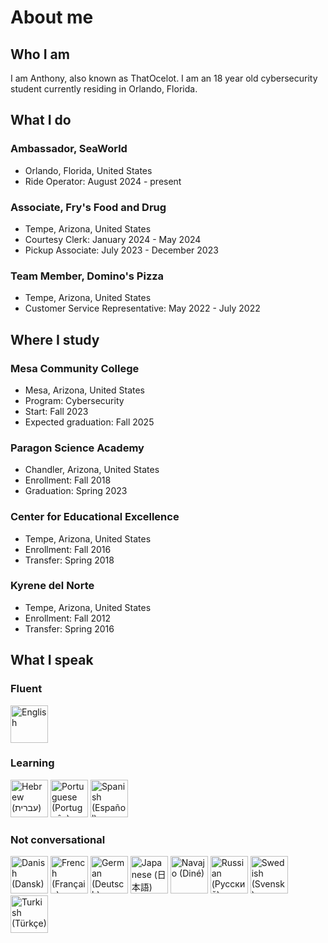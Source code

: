 # About me
## Who I am
I am Anthony, also known as ThatOcelot. I am an 18 year old cybersecurity student currently residing in Orlando, Florida.
## What I do
### Ambassador, SeaWorld
- Orlando, Florida, United States
- Ride Operator: August 2024 - present

### Associate, Fry's Food and Drug
- Tempe, Arizona, United States
- Courtesy Clerk: January 2024 - May 2024
- Pickup Associate: July 2023 - December 2023

### Team Member, Domino's Pizza
- Tempe, Arizona, United States
- Customer Service Representative: May 2022 - July 2022

## Where I study
### Mesa Community College
- Mesa, Arizona, United States
- Program: Cybersecurity
- Start: Fall 2023
- Expected graduation: Fall 2025

### Paragon Science Academy
- Chandler, Arizona, United States
- Enrollment: Fall 2018
- Graduation: Spring 2023

### Center for Educational Excellence
- Tempe, Arizona, United States
- Enrollment: Fall 2016
- Transfer: Spring 2018

### Kyrene del Norte
- Tempe, Arizona, United States
- Enrollment: Fall 2012
- Transfer: Spring 2016

## What I speak
### Fluent
[<img src="https://upload.wikimedia.org/wikipedia/commons/thumb/8/83/Flag_of_the_United_Kingdom_%283-5%29.svg/2560px-Flag_of_the_United_Kingdom_%283-5%29.svg.png" alt="English" height="60"/>](https://en.wikipedia.org/wiki/English_language)

### Learning
[<img src="https://upload.wikimedia.org/wikipedia/commons/thumb/d/d4/Flag_of_Israel.svg/2560px-Flag_of_Israel.svg.png" alt="Hebrew (עברית)" height="60"/>](https://en.wikipedia.org/wiki/Hebrew_language)
[<img src="https://upload.wikimedia.org/wikipedia/commons/thumb/5/5c/Flag_of_Portugal.svg/2560px-Flag_of_Portugal.svg.png" alt="Portuguese (Português)" height="60"/>](https://en.wikipedia.org/wiki/Portuguese_language)
[<img src="https://upload.wikimedia.org/wikipedia/commons/thumb/8/89/Bandera_de_Espa%C3%B1a.svg/2560px-Bandera_de_Espa%C3%B1a.svg.png" alt="Spanish (Español)" height="60"/>](https://en.wikipedia.org/wiki/Spanish_language)

### Not conversational
[<img src="https://upload.wikimedia.org/wikipedia/commons/thumb/9/9c/Flag_of_Denmark.svg/2560px-Flag_of_Denmark.svg.png" alt="Danish (Dansk)" height="60"/>](https://en.wikipedia.org/wiki/Danish_language)
[<img src="https://upload.wikimedia.org/wikipedia/en/thumb/c/c3/Flag_of_France.svg/2560px-Flag_of_France.svg.png" alt="French (Français)" height="60"/>](https://en.wikipedia.org/wiki/French_language)
[<img src="https://upload.wikimedia.org/wikipedia/en/thumb/b/ba/Flag_of_Germany.svg/2560px-Flag_of_Germany.svg.png" alt="German (Deutsch)" height="60"/>](https://en.wikipedia.org/wiki/German_language)
[<img src="https://upload.wikimedia.org/wikipedia/en/thumb/9/9e/Flag_of_Japan.svg/2560px-Flag_of_Japan.svg.png" alt="Japanese (日本語)" height="60"/>](https://en.wikipedia.org/wiki/Japanese_language)
[<img src="https://upload.wikimedia.org/wikipedia/commons/thumb/0/0c/Navajo_flag.svg/2560px-Navajo_flag.svg.png" alt="Navajo (Diné)" height="60"/>](https://en.wikipedia.org/wiki/Navajo_language)
[<img src="https://upload.wikimedia.org/wikipedia/en/thumb/f/f3/Flag_of_Russia.svg/2560px-Flag_of_Russia.svg.png" alt="Russian (Русский)" height="60"/>](https://en.wikipedia.org/wiki/Russian_language)
[<img src="https://upload.wikimedia.org/wikipedia/en/thumb/4/4c/Flag_of_Sweden.svg/2560px-Flag_of_Sweden.svg.png" alt="Swedish (Svensk)" height="60"/>](https://en.wikipedia.org/wiki/Swedish_language)
[<img src="https://upload.wikimedia.org/wikipedia/commons/thumb/b/b4/Flag_of_Turkey.svg/2560px-Flag_of_Turkey.svg.png" alt="Turkish (Türkçe)" height="60"/>](https://en.wikipedia.org/wiki/Turkish_language)
